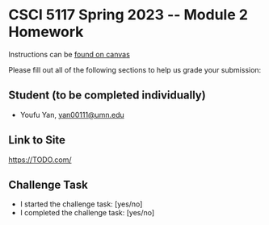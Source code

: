 # CSCI 5117 Spring 2023 -- Module 2 Homework

Instructions can be [found on canvas](https://canvas.umn.edu/courses/355584/pages/homework-2)

Please fill out all of the following sections to help us grade your submission:

## Student (to be completed individually)

- Youfu Yan, yan00111@umn.edu

## Link to Site

<https://TODO.com/>

## Challenge Task

- I started the challenge task: [yes/no]
- I completed the challenge task: [yes/no]
